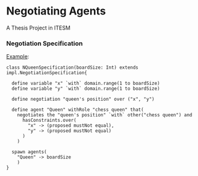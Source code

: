 Negotiating Agents
===
A Thesis Project in ITESM

### Negotiation Specification
[Example](misc/src/main/scala/feh/tec/agents/NQueen.scala):
```
class NQueenSpecification(boardSize: Int) extends impl.NegotiationSpecification{
  
  define variable "x" `with` domain.range(1 to boardSize)
  define variable "y" `with` domain.range(1 to boardSize)

  define negotiation "queen's position" over ("x", "y")

  define agent "Queen" withRole "chess queen" that(
    negotiates the "queen's position" `with` other("chess queen") and 
      hasConstraints.over(
        "x" -> (proposed mustNot equal),
        "y" -> (proposed mustNot equal)
      ) 
    )
  
  spawn agents(
    "Queen" -> boardSize
    )
}
```
